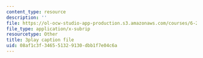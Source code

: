 ```yaml
---
content_type: resource
description: ''
file: https://ol-ocw-studio-app-production.s3.amazonaws.com/courses/6-262-discrete-stochastic-processes-spring-2011/08af1c3f346551329130dbb1f7e04c6a_TOvSJkC1nRI.vtt
file_type: application/x-subrip
resourcetype: Other
title: 3play caption file
uid: 08af1c3f-3465-5132-9130-dbb1f7e04c6a
---
```

